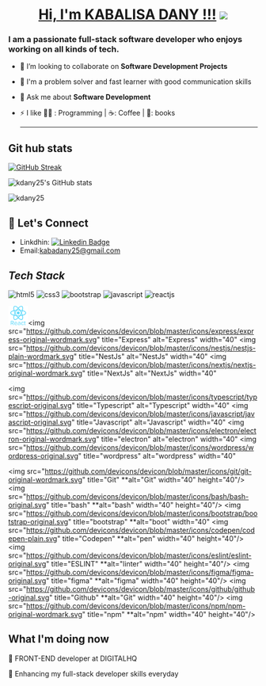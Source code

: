 <!---------------------------------- Heading Section ------------------------------->
<h1 align="center">
    <a href="#">Hi, I'm KABALISA DANY !!!</a>
    <img src="https://camo.githubusercontent.com/d3359cb00ab0b5ed8f2e1fe3fceb4fbaf3b614340f8c0db99c17b9f50b351770/68747470733a2f2f656d6f6a69732e736c61636b6d6f6a69732e636f6d2f656d6f6a69732f696d616765732f313533313834393433302f343234362f626c6f622d73756e676c61737365732e6769663f31353331383439343330" width="35">
</h1>

<!----------------------------- About Section -------------------------------->

<h3>I am a passionate full-stack software developer who enjoys working on all kinds of tech.</h3>

-   👯 I’m looking to collaborate on **Software Development Projects**

-   🦾 I'm a problem solver and fast learner with good communication skills

-   💬 Ask me about **Software Development**

-   ⚡ I like 👨‍💻 : Programming | ☕: Coffee | 📖: books <hr>

## Git hub stats

[![GitHub Streak](http://github-readme-streak-stats.herokuapp.com?user=kdany25&theme=elegant&date_format=M%20j%5B%2C%20Y%5D&currStreakLabel=54AEFF&border=AFB8C18B&background=F6F8FA0F&ring=FFBC00&fire=FFBC00&sideLabels=00DB49&dates=8A8FA0&stroke=AFB8C128&sideNums=8A8FA0&currStreakNum=8A8FA0)](https://git.io/streak-stats)

![kdany25's GitHub stats](https://github-readme-stats.vercel.app/api?username=kdany25&count_private=true&theme=dark&show_icons=true&bg_color=F6F8FA0F&title_color=00DB49&text_color=8A8FA0&icon_color=FFBC00&border_color=AFB8C175)

  <img width="40%" src="https://github-readme-stats.vercel.app/api/top-langs?username=kdany25&show_icons=true&theme=dark&title_color=ff8000&text_color=ffffff&bg_color=000000&locale=en&layout=compact&hide_border=true" alt="kdany25" />

## 📲 Let's Connect

-   Linkdhin: [![Linkedin Badge](https://img.shields.io/badge/-KABALISA%20Dany-blue?style=flat-square&logo=Linkedin&logoColor=white&link=https://www.linkedin.com/in/ellievillalejos/)](https://www.linkedin.com/in/kabalisa-dany-41ab55211/)
-   Email:[kabadany25@gmail.com](kabadany25@gmail.com)

<h2><i>Tech Stack</i></h2>

<p>
    <img src="https://img.shields.io/badge/HTML5-E34F26?style=for-the-badge&logo=html5&logoColor=white" alt="html5" />
    <img src="https://img.shields.io/badge/CSS3-1572B6?style=for-the-badge&logo=css3&logoColor=white" alt="css3" />
    <img src="https://img.shields.io/badge/Bootstrap-563D7C?style=for-the-badge&logo=bootstrap&logoColor=white" alt="bootstrap" />
    <img src="https://img.shields.io/badge/JavaScript-323330?style=for-the-badge&logo=javascript&logoColor=F7DF1E" alt="javascript" />
    <img src="https://img.shields.io/badge/React-20232A?style=for-the-badge&logo=react&logoColor=61DAFB" alt="reactjs" />
    <img src="https://img.shields.io/badge/-jest-%23C21325?style=for-the-badge&logo=jest&logoColor=white" alt=""jest" />
</p>

<div>
  <img src="https://github.com/devicons/devicon/blob/master/icons/react/react-original-wordmark.svg" title="React" alt="React" width="40" 
  <img src="https://github.com/devicons/devicon/blob/master/icons/nodejs/nodejs-original-wordmark.svg" title="NodeJs" alt="NodeJs" width="40" 
  <img src="https://github.com/devicons/devicon/blob/master/icons/java/java-original-wordmark.svg" title="Java" alt="Java" width="40"

<img src="https://github.com/devicons/devicon/blob/master/icons/express/express-original-wordmark.svg" title="Express" alt="Express" width="40"
<img src="https://github.com/devicons/devicon/blob/master/icons/nestjs/nestjs-plain-wordmark.svg" title="NestJs" alt="NestJs" width="40"
<img src="https://github.com/devicons/devicon/blob/master/icons/nextjs/nextjs-original-wordmark.svg" title="NextJs" alt="NextJs" width="40"

<img src="https://github.com/devicons/devicon/blob/master/icons/typescript/typescript-original.svg" title="Typescript" alt="Typescript" width="40"
<img src="https://github.com/devicons/devicon/blob/master/icons/javascript/javascript-original.svg" title="Javascript" alt="Javascript" width="40"
<img src="https://github.com/devicons/devicon/blob/master/icons/electron/electron-original-wordmark.svg" title="electron" alt="electron" width="40"
<img src="https://github.com/devicons/devicon/blob/master/icons/wordpress/wordpress-original.svg" title="wordpress" alt="wordpress" width="40"

<img src="https://github.com/devicons/devicon/blob/master/icons/git/git-original-wordmark.svg" title="Git" **alt="Git" width="40" height="40"/>
<img src="https://github.com/devicons/devicon/blob/master/icons/bash/bash-original.svg" title="bash" **alt="bash" width="40" height="40"/>
<img src="https://github.com/devicons/devicon/blob/master/icons/bootstrap/bootstrap-original.svg" title="bootstrap" **alt="boot" width="40"
<img src="https://github.com/devicons/devicon/blob/master/icons/codepen/codepen-plain.svg" title="Codepen" **alt="pen" width="40" height="40"/>
<img src="https://github.com/devicons/devicon/blob/master/icons/eslint/eslint-original.svg" title="ESLINT" **alt="linter" width="40" height="40"/>
<img src="https://github.com/devicons/devicon/blob/master/icons/figma/figma-original.svg" title="figma" **alt="figma" width="40" height="40"/>
<img src="https://github.com/devicons/devicon/blob/master/icons/github/github-original.svg" title="Github" **alt="Git" width="40" height="40"/>
<img src="https://github.com/devicons/devicon/blob/master/icons/npm/npm-original-wordmark.svg" title="npm" **alt="npm" width="40" height="40"/>

  </div>

## What I'm doing now

🔭 FRONT-END developer at DIGITALHQ

🌱 Enhancing my full-stack developer skills everyday
